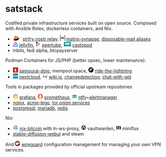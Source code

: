 # satstack

Codifed private infrastructure services built on open source. Composed with Ansible Roles, dockerless containers, and Nix.

* <img src="docs/logos/strfry.svg" width="26.53238788475561" height="16"> [strfry nostr relay](https://github.com/bleetube/ansible-role-strfry), <img src="docs/logos/matrix.svg" width="16" height="16"> [matrix-synapse](https://github.com/bleetube/ansible-role-synapse), [disposable-mail aliases](https://github.com/bleetube/ansible-role-disposable-mail)
* <img src="docs/logos/jellyfin.png" width="16" height="16"> [jellyfin](https://github.com/bleetube/ansible-role-jellyfin), <img src="docs/logos/peertube.png" width="16" height="16"> [peertube](https://github.com/bleetube/ansible-role-peertube), <img src="docs/logos/castopod.svg" width="23.6" height="16"> [castopod](https://github.com/bleetube/ansible-role-castopod)
* lnbits, fedi alpha, btcpayserver

Podman Containers for JS/PHP (better opsec, lower maintenance):
* <img src="docs/logos/samourai.png" width="16" height="16"> [samourai-dojo](https://github.com/bleetube/ansible-role-samourai-dojo), mempool.space, <img src="docs/logos/rtl.png" width="16" height="16"> [ride-the-lightning](ansible/playbooks/host_tasks/wartortle.satstack.net/rtl/README.md)
* <img src="docs/logos/nextcloud.png" width="16" height="16"> [nextcloud](https://github.com/bleetube/ansible-role-nextcloud), <img src="docs/logos/wikijs.png" width="16" height="16"> [wiki.js](https://github.com/bleetube/ansible-role-wikijs), [changedetection](ansible/playbooks/host_tasks/wartortle.satstack.net/changedetection/README.md), [chat-with-gpt](ansible/playbooks/host_tasks/wartortle.satstack.net/chat-with-gpt/README.md)

Tools in packages provided by official upstream repositories

* <img src="docs/logos/grafana.svg" width="16" height="16"> [grafana](ansible/playbooks/observability/main.yml), <img src="docs/logos/prometheus.svg" width="16" height="16"> [prometheus](ansible/host_vars/wartortle.satstack.net/prometheus.yml), <img src="docs/logos/ntfy.svg" width="16" height="16"> [ntfy](https://github.com/bleetube/ansible-role-ntfy)+[alertmanager](https://github.com/bleetube/ansible-role-ntfy-alertmanager)
* [nginx](ansible/playbooks/nginx/main.yml), [acme-lego](https://github.com/bleetube/ansible-role-lego), [tor onion services](ansible/playbooks/tor/)
* [postgresql](ansible/playbooks/postgresql.yml), [mariadb](ansible/playbooks/mariadb.yml), [redis](https://github.com/bleetube/ansible-role-redis)

Nix:

* <img src="docs/logos/nix-bitcoin.png" width="17" height="16"> [nix-bitcoin](nix/chespin.satstack.net/configuration.nix) with ln-ws-proxy, <img src="docs/logos/vaultwarden.png" width="16" height="16"> vaultwarden, <img src="docs/logos/miniflux.png" width="16" height="16"> miniflux
* [stable-diffusion-webui](nix/charmander.satstack.net/configuration.nix) and steam

And <img src="docs/logos/wireguard.png" width="16" height="16"> [wireguard](https://github.com/bleetube/ansible-role-wireguard) configuration management for managing your own VPN services.